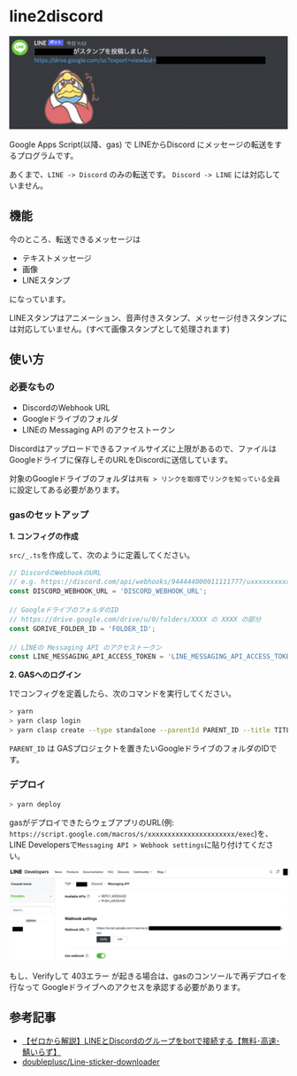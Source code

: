 # line2discord

![](images/demo0.png)

Google Apps Script(以降、gas) で LINEからDiscord にメッセージの転送をするプログラムです。

あくまで、`LINE -> Discord` のみの転送です。 `Discord -> LINE` には対応していません。

## 機能

今のところ、転送できるメッセージは

- テキストメッセージ
- 画像
- LINEスタンプ

になっています。

LINEスタンプはアニメーション、音声付きスタンプ、メッセージ付きスタンプには対応していません。(すべて画像スタンプとして処理されます)

## 使い方

### 必要なもの

- DiscordのWebhook URL
- Googleドライブのフォルダ
- LINEの Messaging API のアクセストークン

Discordはアップロードできるファイルサイズに上限があるので、ファイルはGoogleドライブに保存しそのURLをDiscordに送信しています。

対象のGoogleドライブのフォルダは`共有 > リンクを取得`で`リンクを知っている全員`に設定してある必要があります。

### gasのセットアップ

**1. コンフィグの作成**

`src/_.ts`を作成して、次のように定義してください。

```ts
// DiscordのWebhookのURL
// e.g. https://discord.com/api/webhooks/944444000011111777/uxxxxxxxxxxxx_o-3IBBxxxxxxxxxJYTr31exxxxxxxxNukjN1gQe10rxxxxxxxxxxxx
const DISCORD_WEBHOOK_URL = 'DISCORD_WEBHOOK_URL';

// GoogleドライブのフォルダのID
// https://drive.google.com/drive/u/0/folders/XXXX の XXXX の部分
const GDRIVE_FOLDER_ID = 'FOLDER_ID';

// LINEの Messaging API のアクセストークン
const LINE_MESSAGING_API_ACCESS_TOKEN = 'LINE_MESSAGING_API_ACCESS_TOKEN';
```

**2. GASへのログイン**

1でコンフィグを定義したら、次のコマンドを実行してください。

```sh
> yarn
> yarn clasp login
> yarn clasp create --type standalone --parentId PARENT_ID --title TITLE
```

`PARENT_ID` は GASプロジェクトを置きたいGoogleドライブのフォルダのIDです。

### デプロイ

```sh
> yarn deploy
```

gasがデプロイできたらウェブアプリのURL(例: `https://script.google.com/macros/s/xxxxxxxxxxxxxxxxxxxxxx/exec`)を、LINE Developersで`Messaging API > Webhook settings`に貼り付けてください。

![](images/demo2.png)

もし、Verifyして 403エラー が起きる場合は、gasのコンソールで再デプロイを行なって Googleドライブへのアクセスを承認する必要があります。

## 参考記事

- [【ゼロから解説】LINEとDiscordのグループをbotで接続する【無料･高速･鯖いらず】](https://qiita.com/i_tatte/items/6cd8d9ce0a93df249937)
- [doubleplusc/Line-sticker-downloader](https://github.com/doubleplusc/Line-sticker-downloader)
